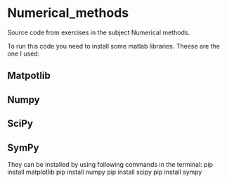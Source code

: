 # Numerical_methods

Source code from exercises in the subject Numerical methods.

To run this code you need to install some matlab libraries. Theese are the one I used:

## Matpotlib
## Numpy
## SciPy
## SymPy


They can be installed by using following commands in the terminal:
pip install matplotlib
pip install numpy
pip install scipy
pip install sympy

